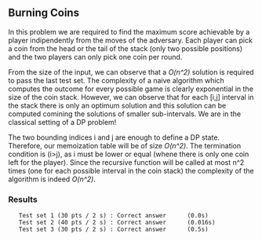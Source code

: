 ## Burning Coins
In this problem we are required to find the maximum score achievable by a player indipendently from the moves of the adversary. Each player can pick a coin from the head or the tail of the stack (only two possible positions) and the two players can only pick one coin per round.

From the size of the input, we can observe that a *O(n^2)* solution is required to pass the last test set. The complexity of a naive algorithm which computes the outcome for every possible game is clearly exponential in the size of the coin stack. However, we can observe that for each [i,j] interval in the stack there is only an optimum solution and this solution can be computed comining the solutions of smaller sub-intervals. We are in the classical setting of a DP problem!

The two bounding indices i and j are enough to define a DP state. Therefore, our memoization table will be of size *O(n^2)*. The termination condition is (i>j), as i must be lower or equal (whene there is only one coin left for the player). Since the recursive function will be called at most n^2 times (one for each possible interval in the coin stack) the complexity of the algorithm is indeed *O(n^2)*.  

### Results
```
   Test set 1 (30 pts / 2 s) : Correct answer      (0.0s)
   Test set 2 (40 pts / 2 s) : Correct answer      (0.016s)
   Test set 3 (30 pts / 2 s) : Correct answer      (0.5s)
```
